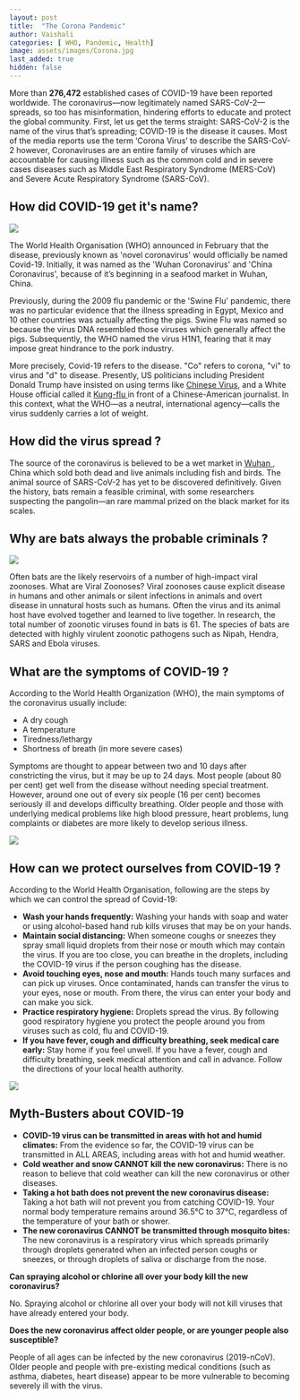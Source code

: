 ```yaml
---
layout: post
title:  "The Corona Pandemic"
author: Vaishali
categories: [ WHO, Pandemic, Health]
image: assets/images/Corona.jpg
last_added: true
hidden: false
---
```

More than **276,472** established cases of COVID-19 have been reported worldwide. The
coronavirus—now legitimately named SARS-CoV-2—spreads, so too has misinformation,
hindering efforts to educate and protect the global community. First, let us get the terms
straight: SARS-CoV-2 is the name of the virus that’s spreading; COVID-19 is the disease it
causes. Most of the media reports use the term ‘Corona Virus’ to describe the SARS-CoV-2
however, Coronaviruses are an entire family of viruses which are accountable for causing illness
such as the common cold and in severe cases diseases such as Middle East Respiratory
Syndrome (MERS-CoV) and Severe Acute Respiratory Syndrome (SARS-CoV).

## How did COVID-19 get it's name?
![](https://github.com/monsij/insight/raw/master/assets/images/corona2.jpg)

The World Health Organisation (WHO) announced in February that the disease, previously
known as 'novel coronavirus' would officially be named Covid-19. Initially, it was named as the
'Wuhan Coronavirus' and 'China Coronavirus', because of it’s beginning in a seafood market in
Wuhan, China.

Previously, during the 2009 flu pandemic or the 'Swine Flu' pandemic, there was no particular
evidence that the illness spreading in Egypt, Mexico and 10 other countries was actually
affecting the pigs. Swine Flu was named so because the virus DNA resembled those viruses
which generally affect the pigs. Subsequently, the WHO named the virus H1N1, fearing that it
may impose great hindrance to the pork industry.

More precisely, Covid-19 refers to the disease. "Co" refers to corona, "vi" to virus and "d" to
disease. Presently, US politicians including President Donald Trump have insisted on using
terms like <a href="https://qz.com/1819704/us-and-china-in-a-nasty-war-of-words-over-coronavirus/" target="_blank">Chinese Virus</a>, and a White House official called it <a href="https://twitter.com/weijia/status/1239923246801334283?ref_src=twsrc%5Egoogle%7Ctwcamp%5Enews%7Ctwgr%5Etweet" target="_blank"> Kung-flu </a> in front of a Chinese-American journalist. In this context, what the WHO—as a neutral, international agency—calls the virus suddenly carries a lot of weight.

## How did the virus spread ?

The source of the coronavirus is believed to be a wet market in <a href="https://www.telegraph.co.uk/news/2020/01/23/inside-wuhan-ground-zero-coronavirus-epidemic/" target="_blank">Wuhan </a>, China which sold both
dead and live animals including fish and birds. The animal source of SARS-CoV-2 has yet to be
discovered definitively. Given the history, bats remain a feasible criminal, with some
researchers suspecting the pangolin—an rare mammal prized on the black market for its scales.

## Why are bats always the probable criminals ?
![](https://github.com/monsij/insight/raw/master/assets/images/corona3.jpg)

Often bats are the likely reservoirs of a number of high-impact viral zoonoses. What are Viral
Zoonoses? Viral zoonoses cause explicit disease in humans and other animals or silent
infections in animals and overt disease in unnatural hosts such as humans. Often the virus and its animal host have evolved together and learned to live together. In research, the total
number of zoonotic viruses found in bats is 61. The species of bats are detected with highly
virulent zoonotic pathogens such as Nipah, Hendra, SARS and Ebola viruses.

## What are the symptoms of COVID-19 ?

According to the World Health Organization (WHO), the main symptoms of the coronavirus
usually include:
- A dry cough
- A temperature
- Tiredness/lethargy
- Shortness of breath (in more severe cases)

Symptoms are thought to appear between two and 10 days after constricting the virus, but it
may be up to 24 days. Most people (about 80 per cent) get well from the disease without needing special treatment. However, around one out of every six people (16 per cent) becomes seriously ill and develops difficulty breathing. Older people and those with underlying medical problems like high blood pressure, heart problems, lung complaints or diabetes are more likely to develop serious illness.

![](https://github.com/monsij/insight/raw/master/assets/images/corona4.jpg)

## How can we protect ourselves from COVID-19 ?

According to the World Health Organisation, following are the steps by which we can control the
spread of Covid-19:

- **Wash your hands frequently:** Washing your hands with soap and water or using
alcohol-based hand rub kills viruses that may be on your hands.
- **Maintain social distancing:** When someone coughs or sneezes they spray small liquid
droplets from their nose or mouth which may contain the virus. If you are too close, you
can breathe in the droplets, including the COVID-19 virus if the person coughing has the
disease.
- **Avoid touching eyes, nose and mouth:** Hands touch many surfaces and can pick up
viruses. Once contaminated, hands can transfer the virus to your eyes, nose or mouth.
From there, the virus can enter your body and can make you sick.
- **Practice respiratory hygiene:** Droplets spread the virus. By following good respiratory
hygiene you protect the people around you from viruses such as cold, flu and COVID-19.
- **If you have fever, cough and difficulty breathing, seek medical care early:** Stay
home if you feel unwell. If you have a fever, cough and difficulty breathing, seek medical
attention and call in advance. Follow the directions of your local health authority.

![](https://github.com/monsij/insight/raw/master/assets/images/corona5.jpg)

## Myth-Busters about COVID-19

- **COVID-19 virus can be transmitted in areas with hot and humid climates:** From
the evidence so far, the COVID-19 virus can be transmitted in ALL AREAS, including areas
with hot and humid weather.
- **Cold weather and snow CANNOT kill the new coronavirus:** There is no reason to
believe that cold weather can kill the new coronavirus or other diseases.
- **Taking a hot bath does not prevent the new coronavirus disease:** Taking a hot
bath will not prevent you from catching COVID-19. Your normal body temperature remains
around 36.5°C to 37°C, regardless of the temperature of your bath or shower.
- **The new coronavirus CANNOT be transmitted through mosquito bites:** The new
coronavirus is a respiratory virus which spreads primarily through droplets generated when an infected person coughs or sneezes, or through droplets of saliva or discharge
from the nose.

**Can spraying alcohol or chlorine all over your body kill the new coronavirus?**

No. Spraying alcohol or chlorine all over your body will not kill viruses that have already
entered your body.

**Does the new coronavirus affect older people, or are younger people also
susceptible?**

People of all ages can be infected by the new coronavirus (2019-nCoV). Older people and
people with pre-existing medical conditions (such as asthma, diabetes, heart disease) appear
to be more vulnerable to becoming severely ill with the virus.
